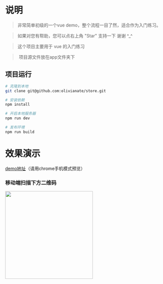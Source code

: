 

# 说明

>  非常简单初级的一个vue demo，整个流程一目了然，适合作为入门练习。

>  如果对您有帮助，您可以点右上角 "Star" 支持一下 谢谢 ^_^

>  这个项目主要用于 vue 的入门练习

>  项目源文件放在app文件夹下

## 项目运行
``` bash
# 克隆到本地
git clone git@github.com:olivianate/store.git

# 安装依赖
npm install

# 开启本地服务器
npm run dev

# 发布环境
npm run build
```


# 效果演示


[demo地址](https://olivianate.github.io/store/)（请用chrome手机模式预览）
   
### 移动端扫描下方二维码
<img src='https://github.com/olivianate/store/tree/master/app/src/assets/images/goods-detail/code.jpg' width="280" height="280" />

